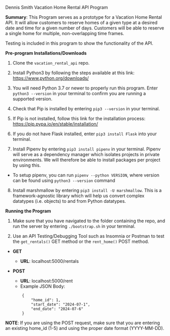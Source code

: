 Dennis Smith
Vacation Home Rental API Program

**Summary**:
This Program serves as a prototype for a Vacation Home Rental API. It will allow customers to reserve homes of a given type at a desired date and time for a given number of days. Customers will be able to reserve a single home for multiple, non-overlapping time frames.

Testing is included in this program to show the functionality of the API.


**Pre-program Installations/Downloads**

1. Clone the `vacation_rental_api` repo.

2. Install Python3 by following the steps available at this link: https://www.python.org/downloads/

3. You will need Python 3.7 or newer to properly run this program. Enter `python3 --version` in your terminal to confirm you are running a supported version. 

4. Check that Pip is installed by entering `pip3 --version` in your terminal.

5. If Pip is not installed, follow this link for the installation process: https://pip.pypa.io/en/stable/installation/

6. If you do not have Flask installed, enter `pip3 install Flask` into your terminal.

7. Install Pipenv by entering `pip3 install pipenv` in your terminal. Pipenv will serve as a dependency manager which isolates projects in private environments. We will therefore be able to install packages per project by using this.

- To setup pipenv, you can run `pipenv --python VERSION`, where version can be found using `python3 --version` command

8. Install marshmallow by entering `pip3 install -U marshmallow`. This is a framework-agnostic library which will help us convert complex datatypes (i.e. objects) to and from Python datatypes.

**Running the Program**

1. Make sure that you have navigated to the folder containing the repo, and run the server by entering `./bootstrap.sh` in your terminal.

2. Use an API Testing/Debugging Tool such as Insomnia or Postman to test the `get_rentals()` GET method or the `rent_home()` POST method. 

- **GET**
	- **URL**: localhost:5000/rentals

- **POST** 
	- **URL**: localhost:5000/rent
	- Example JSON Body:
	```
		{ 
			"home_id": 1, 
			"start_date": "2024-07-1",
			"end_date": "2024-07-6" 
		}
	```


**NOTE**: If you are using the POST request, make sure that you are entering an existing home_id (1-5) and using the proper date format (YYYY-MM-DD).